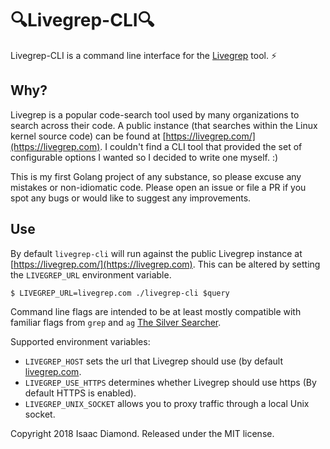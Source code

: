 # 🔍Livegrep-CLI🔍

Livegrep-CLI is a command line interface for the
[Livegrep](https://github.com/livegrep/livegrep) tool. ⚡

## Why?
Livegrep is a popular code-search tool used by many organizations to search
across their code. A public instance (that searches within the Linux kernel
source code) can be found at [https://livegrep.com/](https://livegrep.com). I
couldn't find a CLI tool that provided the set of configurable options I wanted
so I decided to write one myself. :)

This is my first Golang project of any substance, so please
excuse any mistakes or non-idiomatic code. Please open an issue
or file a PR if you spot any bugs or would like to suggest any
improvements.

## Use

By default `livegrep-cli` will run against the public Livegrep instance at
[https://livegrep.com/](https://livegrep.com). This can be altered by setting
the `LIVEGREP_URL` environment variable.

```
$ LIVEGREP_URL=livegrep.com ./livegrep-cli $query
```

Command line flags are intended to be at least mostly
compatible with familiar flags from `grep` and `ag` [The Silver
Searcher](https://github.com/ggreer/the_silver_searcher).

Supported environment variables:
- `LIVEGREP_HOST` sets the url that Livegrep should use (by default
[livegrep.com](https://livegrep.com).
- `LIVEGREP_USE_HTTPS` determines whether Livegrep should use https
(By default HTTPS is enabled).
- `LIVEGREP_UNIX_SOCKET` allows you to proxy traffic through a
local Unix socket.


Copyright 2018 Isaac Diamond. Released under the MIT license.
